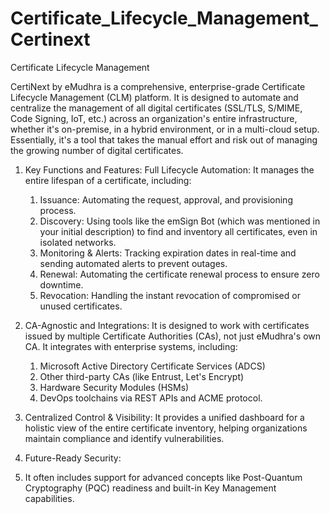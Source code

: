 # Certificate_Lifecycle_Management_Certinext
Certificate Lifecycle Management

CertiNext by eMudhra is a comprehensive, enterprise-grade Certificate Lifecycle Management (CLM) platform.
It is designed to automate and centralize the management of all digital certificates (SSL/TLS, S/MIME, Code Signing, IoT, etc.) across an organization's entire infrastructure, whether it's on-premise, in a hybrid environment, or in a multi-cloud setup.
Essentially, it's a tool that takes the manual effort and risk out of managing the growing number of digital certificates.


1. Key Functions and Features:
Full Lifecycle Automation: It manages the entire lifespan of a certificate, including:
   1. Issuance: Automating the request, approval, and provisioning process.
   2. Discovery: Using tools like the emSign Bot (which was mentioned in your initial description) to find and inventory all certificates, even in isolated networks.
   3. Monitoring & Alerts: Tracking expiration dates in real-time and sending automated alerts to prevent outages.
   4. Renewal: Automating the certificate renewal process to ensure zero downtime.
   5. Revocation: Handling the instant revocation of compromised or unused certificates.


2. CA-Agnostic and Integrations: It is designed to work with certificates issued by multiple Certificate Authorities (CAs), not just eMudhra's own CA. It integrates with enterprise systems, including:
   1. Microsoft Active Directory Certificate Services (ADCS)
   2. Other third-party CAs (like Entrust, Let's Encrypt)
   3. Hardware Security Modules (HSMs)
   4. DevOps toolchains via REST APIs and ACME protocol.

3. Centralized Control & Visibility:
   It provides a unified dashboard for a holistic view of the entire certificate inventory, helping organizations maintain compliance and identify vulnerabilities.
   
4. Future-Ready Security:
5. It often includes support for advanced concepts like Post-Quantum Cryptography (PQC) readiness and built-in Key Management capabilities.
